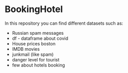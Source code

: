 # BookingHotel
In this repository you can find different datasets such as:
* Russian spam messages
* df - dataframe about covid
* House prices boston
* IMDB movies
* junkmail (like spam)
* danger level for tourist
* few about hotels booking
